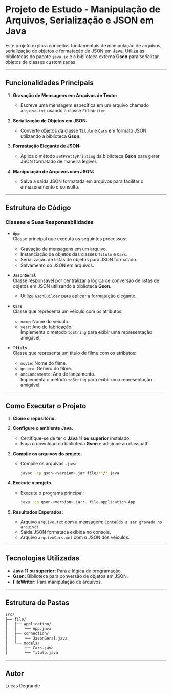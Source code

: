 # Projeto de Estudo - Manipulação de Arquivos, Serialização e JSON em Java

Este projeto explora conceitos fundamentais de manipulação de arquivos, serialização de objetos e formatação de JSON em Java. Utiliza as bibliotecas do pacote `java.io` e a biblioteca externa **Gson** para serializar objetos de classes customizadas.

---

## Funcionalidades Principais

1. **Gravação de Mensagens em Arquivos de Texto:**
   - Escreve uma mensagem específica em um arquivo chamado `arquivo.txt` usando a classe `FileWriter`.

2. **Serialização de Objetos em JSON:**
   - Converte objetos da classe `Titulo` e `Cars` em formato JSON utilizando a biblioteca **Gson**.

3. **Formatação Elegante de JSON:**
   - Aplica o método `setPrettyPrinting` da biblioteca **Gson** para gerar JSON formatado de maneira legível.

4. **Manipulação de Arquivos com JSON:**
   - Salva a saída JSON formatada em arquivos para facilitar o armazenamento e consulta.

---

## Estrutura do Código

### Classes e Suas Responsabilidades

- **`App`**  
  Classe principal que executa os seguintes processos:
  - Gravação de mensagens em um arquivo.
  - Instanciação de objetos das classes `Titulo` e `Cars`.
  - Serialização de listas de objetos para JSON formatado.
  - Salvamento do JSON em arquivos.

- **`JasonGeral`**  
  Classe responsável por centralizar a lógica de conversão de listas de objetos em JSON utilizando a biblioteca **Gson**.  
  - Utiliza `GsonBuilder` para aplicar a formatação elegante.

- **`Cars`**  
  Classe que representa um veículo com os atributos:
  - `name`: Nome do veículo.
  - `year`: Ano de fabricação.  
  Implementa o método `toString` para exibir uma representação amigável.

- **`Titulo`**  
  Classe que representa um título de filme com os atributos:
  - `movie`: Nome do filme.
  - `genero`: Gênero do filme.
  - `anoLancamento`: Ano de lançamento.  
  Implementa o método `toString` para exibir uma representação amigável.

---

## Como Executar o Projeto

1. **Clone o repositório.**

2. **Configure o ambiente Java.**
   - Certifique-se de ter o **Java 11 ou superior** instalado.
   - Faça o download da biblioteca **Gson** e adicione ao classpath.

3. **Compile os arquivos do projeto.**
   - Compile os arquivos `.java`:
     ```bash
     javac -cp gson-<version>.jar file/**/*.java
     ```

4. **Execute o projeto.**
   - Execute o programa principal:
     ```bash
     java -cp gson-<version>.jar:. file.application.App
     ```

5. **Resultados Esperados:**
   - Arquivo `arquivo.txt` com a mensagem: `Conteúdo a ser gravado no arquivo!`
   - Saída JSON formatada exibida no console.
   - Arquivo `arquivoCars.xml` com o JSON dos veículos.

---

## Tecnologias Utilizadas

- **Java 11 ou superior:** Para a lógica de programação.
- **Gson:** Biblioteca para conversão de objetos em JSON.
- **FileWriter:** Para manipulação de arquivos.

---

## Estrutura de Pastas
 ```bash
src/  
├── file/  
│   ├── application/  
│   │   └── App.java  
│   ├── connection/  
│   │   └── JasonGeral.java  
│   └── models/  
│       ├── Cars.java  
│       └── Titulo.java  
 ```
---
## Autor

Lucas Degrande
